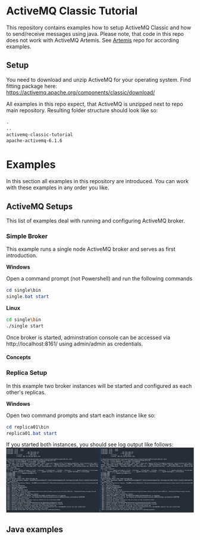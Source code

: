 # ActiveMQ Classic Tutorial

This repository contains examples how to setup ActiveMQ Classic and how to send/receive messages using java. Please note, that code in this repo does not work with ActiveMQ Artemis. See [Artemis](https://github.com/starwit-trainings/apachemq-introduction) repo for according examples.

## Setup
You need to download and unzip ActiveMQ for your operating system. Find fitting package here: https://activemq.apache.org/components/classic/download/

All examples in this repo expect, that ActiveMQ is unzipped next to repo main repository. Resulting folder structure should look like so: 

```bash
.
..
activemq-classic-tutorial
apache-activemq-6.1.6
```

# Examples
In this section all examples in this repository are introduced. You can work with these examples in any order you like.

## ActiveMQ Setups
This list of examples deal with running and configuring ActiveMQ broker.

### Simple Broker
This example runs a single node ActiveMQ broker and serves as first introduction. 

__Windows__

Open a command prompt (not Powershell) and run the following commands

```powershell
cd single\bin
single.bat start
```

__Linux__
```bash
cd single\bin
./single start
```

Once broker is started, adminstration console can be accessed via http://localhost:8161/ using admin/admin as credentials.

#### Concepts

### Replica Setup
In this example two broker instances will be started and configured as each other's replicas. 

__Windows__

Open two command prompts and start each instance like so:

```powershell
cd replica01\bin
replica01.bat start
```
If you started both instances, you should see log output like follows:
![Replica Setup](img/setup_replica.png)

## Java examples